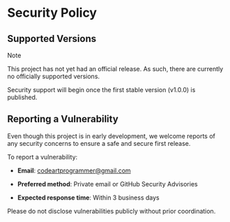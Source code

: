 # Security Policy

## Supported Versions

> [!NOTE]
> This project has not yet had an official release. As such, there are currently no officially supported versions.

Security support will begin once the first stable version (v1.0.0) is published.

## Reporting a Vulnerability

Even though this project is in early development, we welcome reports of any security concerns to ensure a safe and secure first release.

To report a vulnerability:

* **Email**: codeartprogrammer@gmail.com 

* **Preferred method**: Private email or GitHub Security Advisories

* **Expected response time**: Within 3 business days

Please do not disclose vulnerabilities publicly without prior coordination.


